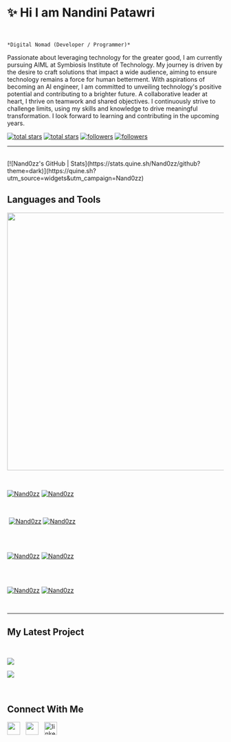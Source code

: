 <h1>✨ Hi I am Nandini Patawri</h1>
<br /> 

                    
`*Digital Nomad (Developer / Programmer)*`

                    

<p align="left">Passionate about leveraging technology for the greater good, I am currently pursuing AIML at Symbiosis Institute of Technology. My journey is driven by the desire to craft solutions that impact a wide audience, aiming to ensure technology remains a force for human betterment. With aspirations of becoming an AI engineer, I am committed to unveiling technology's positive potential and contributing to a brighter future. A collaborative leader at heart, I thrive on teamwork and shared objectives. I continuously strive to challenge limits, using my skills and knowledge to drive meaningful transformation. I look forward to learning and contributing in the upcoming years.</p>
<p align="left"> 
  <a href="https://github.com/Nand0zz?tab=repositories&sort=stargazers#gh-light-mode-only">
    <img alt="total stars" title="Total stars on GitHub" src="https://custom-icon-badges.demolab.com/github/stars/Nand0zz?color=3ea97d&style=for-the-badge&labelColor=40b682&logo=star#gh-light-mode-only"/></a>
  
  <a href="https://github.com/Nand0zz?tab=repositories&sort=stargazers#gh-dark-mode-only">
    <img alt="total stars" title="Total stars on GitHub" src="https://custom-icon-badges.demolab.com/github/stars/Nand0zz?color=655489&style=for-the-badge&labelColor=c691e9&logo=star#gh-dark-mode-only"/></a>
  
  <a href="https://github.com/Nand0zz?tab=followers#gh-light-mode-only">
    <img alt="followers" title="Follow me on Github" src="https://custom-icon-badges.demolab.com/github/followers/Nand0zz?color=2c4954&labelColor=2c3e50&style=for-the-badge&logo=person-add&label=Follow&logoColor=white#gh-light-mode-only"/></a>
    
  <a href="https://github.com/Nand0zz?tab=followers#gh-dark-mode-only">
    <img alt="followers" title="Follow me on Github" src="https://custom-icon-badges.demolab.com/github/followers/Nand0zz?color=dacc84&labelColor=f9e692&style=for-the-badge&logo=person-add&label=Follow&logoColor=white#gh-dark-mode-only"/></a>
</p>

---
<br />
[![Nand0zz's GitHub | Stats](https://stats.quine.sh/Nand0zz/github?theme=dark)](https://quine.sh?utm_source=widgets&utm_campaign=Nand0zz)
                    

<h2>Languages and Tools</h2> 
<p align="left">
<img width="600px"  src="https://skillicons.dev/icons?i=html,css,wordpress,js,react,py,pr,ps,ai,ae,c,java,aws&perline=9"  />
</p>
<br />

                    

<p><a href="https://github.com/Nand0zz#gh-dark-mode-only" target="_blank"><img align="center" src="https://github-readme-stats.vercel.app/api/top-langs/?username=Nand0zz&langs_count=6&show_icon=true&layout=compact&theme=nightowl#gh-dark-mode-only" alt="Nand0zz" /></a>
  <a href="https://github.com/Nand0zz#gh-light-mode-only" target="_blank"><img align="center" src="https://github-readme-stats.vercel.app/api/top-langs/?username=Nand0zz&langs_count=6&show_icon=true&layout=compact&theme=vue#gh-light-mode-only" alt="Nand0zz" /></a>
</p>

<br />

<p>&nbsp;<a href="https://github.com/Nand0zz#gh-dark-mode-only" target="_blank"><img align="center" src="https://github-readme-stats.vercel.app/api?username=Nand0zz&count_private=true&show_icons=true&theme=nightowl#gh-dark-mode-only" alt="Nand0zz" /></a>
<a href="https://github.com/Nand0zz#gh-light-mode-only" target="_blank"><img align="center" src="https://github-readme-stats.vercel.app/api?username=Nand0zz&count_private=true&show_icons=true&theme=vue#gh-light-mode-only" alt="Nand0zz" /></a>
</p> 
<br>
<br />

<p><a href="https://github.com/Nand0zz#gh-dark-mode-only" target="_blank"><img align="center" src="https://streak-stats.demolab.com?user=Nand0zz&theme=nightowl#gh-dark-mode-only" alt="Nand0zz"/></a>
<a href="https://github.com/Nand0zz#gh-light-mode-only" target="_blank"><img align="center" src="https://streak-stats.demolab.com?user=Nand0zz&theme=vue#gh-light-mode-only" alt="Nand0zz"/></a></p>
<br/>
<br />

<p><a href="https://github.com/Nand0zz#gh-dark-mode-only" target="_blank"><img align="center" src="https://github-readme-activity-graph.cyclic.app/graph?username=Nand0zz&theme=nightowl#gh-dark-mode-only" alt="Nand0zz" /></a>
<a href="https://github.com/Nand0zz#gh-light-mode-only" target="_blank"><img align="center" src="https://github-readme-activity-graph.cyclic.app/graph?username=Nand0zz&theme=vue#gh-light-mode-only" alt="Nand0zz" /></a></p>
<br/>

---


                    

<h2>My Latest Project</h2> 
<br />
<p><a href="https://github.com/Nand0zz/#gh-dark-mode-only" target="_blank"><img align="center" src="https://github-readme-stats.vercel.app/api/pin/?username=Nand0zz&repo=&theme=nightowl&show_owner=true#gh-dark-mode-only"/></a></p>
<p><a href="https://github.com/Nand0zz/#gh-light-mode-only" target="_blank"><img align="center" src="https://github-readme-stats.vercel.app/api/pin/?username=Nand0zz&repo=&theme=vue&show_owner=true#gh-light-mode-only"/></a></p>
<br />


                    

<h2>Connect With Me</h2> 
<p align="left">
<a href="https://twitter.com/" target="_blank"><img align="left" width="30px" style="padding-right:10px;" src="https://raw.githubusercontent.com/rahuldkjain/github-profile-readme-generator/master/src/images/icons/Social/twitter.svg" alt="" /></a>
<a href="https://instagram.com/" target="_blank"><img align="left" width="30px" style="padding-right:10px" src="https://raw.githubusercontent.com/rahuldkjain/github-profile-readme-generator/master/src/images/icons/Social/instagram.svg" alt="" /></a>
<a href="https://www.linkedin.com/in/nandini-patawri-1bab171b7" target="_blank"><img align="left" alt="linkedin" width="30px" style="padding-right: 10px;" src="https://cdn.jsdelivr.net/gh/devicons/devicon/icons/linkedin/linkedin-original.svg" /></a>
</p>

